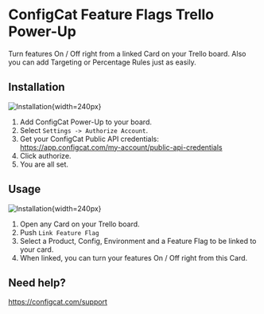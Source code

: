# ConfigCat Feature Flags Trello Power-Up

Turn features On / Off right from a linked Card on your Trello board. Also you can add Targeting or Percentage Rules just as easily.

## Installation
![Installation](https://raw.githubusercontent.com/configcat/trello-powerup/master/src/assets/enable_trello.gif){width=240px}

1. Add ConfigCat Power-Up to your board.
2. Select `Settings -> Authorize Account`.
3. Get your ConfigCat Public API credentials: https://app.configcat.com/my-account/public-api-credentials
4. Click authorize.
5. You are all set.

## Usage
![Installation](https://raw.githubusercontent.com/configcat/trello-powerup/master/src/assets/use_trello.gif){width=240px}
1. Open any Card on your Trello board.
2. Push `Link Feature Flag`
3. Select a Product, Config, Environment and a Feature Flag to be linked to your card.
4. When linked, you can turn your features On / Off right from this Card.

## Need help?

https://configcat.com/support
